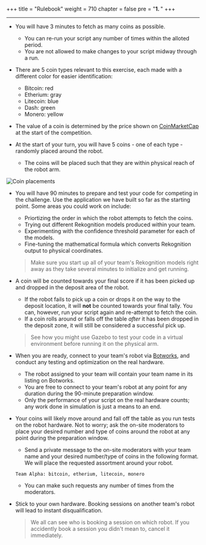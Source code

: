 +++
title = "Rulebook"
weight = 710
chapter = false
pre = "<b>1. </b>"
+++

---

- You will have 3 minutes to fetch as many coins as possible.

  - You can re-run your script any number of times within the alloted period.
  - You are not allowed to make changes to your script midway through a run.

- There are 5 coin types relevant to this exercise, each made with a different color for easier identification:

  - Bitcoin: red
  - Etherium: gray
  - Litecoin: blue
  - Dash: green
  - Monero: yellow

- The value of a coin is determined by the price shown on [CoinMarketCap](https://coinmarketcap.com/) at the start of the competition.

- At the start of your turn, you will have 5 coins - one of each type - randomly placed around the robot.

  - The coins will be placed such that they are within physical reach of the robot arm.

![Coin placements](/coin-placements.png?classes=border&width=30pc)

- You will have 90 minutes to prepare and test your code for competing in the challenge. Use the application we have built so far as the starting point. Some areas you could work on include:

  - Priortizing the order in which the robot attempts to fetch the coins.
  - Trying out different Rekognition models produced within your team.
  - Experimenting with the confidence threshold parameter for each of the models.
  - Fine-tuning the mathematical formula which converts Rekognition output to physical coordinates.

  > Make sure you start up all of your team's Rekognition models right away as they take several minutes to initialize and get running.

- A coin will be counted towards your final score if it has been picked up and dropped in the deposit area of the robot.

  - If the robot fails to pick up a coin or drops it on the way to the deposit location, it will **not** be counted towards your final tally. You can, however, run your script again and re-attempt to fetch the coin.
  - If a coin rolls around or falls off the table _after_ it has been dropped in the deposit zone, it will still be considered a successful pick up.

  > See how you might use Gazebo to test your code in a virtual environment before running it on the physical arm.

- When you are ready, connect to your team's robot via [Botworks](https://dev.d2rcok16r5ls94.amplifyapp.com/), and conduct any testing and optimization on the real hardware.

  - The robot assigned to your team will contain your team name in its listing on Botworks.
  - You are free to connect to your team's robot at any point for any duration during the 90-minute preparation window.
  - Only the performance of your script on the real hardware counts; any work done in simulation is just a means to an end.

- Your coins will likely move around and fall off the table as you run tests on the robot hardware. Not to worry; ask the on-site moderators to place your desired number and type of coins around the robot at any point during the preparation window.

  - Send a private message to the on-site moderators with your team name and your desired number/type of coins in the following format. We will place the requested assortment around your robot.

  ```
  Team Alpha: bitcoin, etherium, litecoin, monero
  ```

  - You can make such requests any number of times from the moderators.

- Stick to your own hardware. Booking sessions on another team's robot will lead to instant disqualification.
  > We all can see who is booking a session on which robot. If you accidently book a session you didn't mean to, cancel it immediately.
